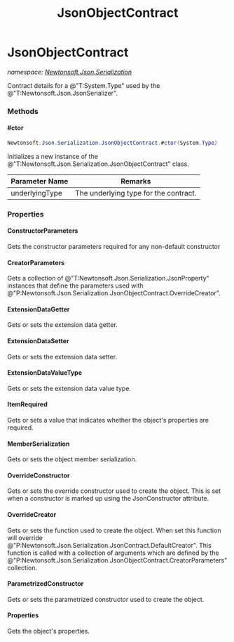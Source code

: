 ﻿---
title: JsonObjectContract
---

# JsonObjectContract
_namespace: [Newtonsoft.Json.Serialization](N-Newtonsoft.Json.Serialization.html)_

Contract details for a @"T:System.Type" used by the @"T:Newtonsoft.Json.JsonSerializer".



### Methods

#### #ctor
```csharp
Newtonsoft.Json.Serialization.JsonObjectContract.#ctor(System.Type)
```
Initializes a new instance of the @"T:Newtonsoft.Json.Serialization.JsonObjectContract" class.

|Parameter Name|Remarks|
|--------------|-------|
|underlyingType|The underlying type for the contract.|



### Properties

#### ConstructorParameters
Gets the constructor parameters required for any non-default constructor
#### CreatorParameters
Gets a collection of @"T:Newtonsoft.Json.Serialization.JsonProperty" instances that define the parameters used with @"P:Newtonsoft.Json.Serialization.JsonObjectContract.OverrideCreator".
#### ExtensionDataGetter
Gets or sets the extension data getter.
#### ExtensionDataSetter
Gets or sets the extension data setter.
#### ExtensionDataValueType
Gets or sets the extension data value type.
#### ItemRequired
Gets or sets a value that indicates whether the object's properties are required.
#### MemberSerialization
Gets or sets the object member serialization.
#### OverrideConstructor
Gets or sets the override constructor used to create the object.
 This is set when a constructor is marked up using the
 JsonConstructor attribute.
#### OverrideCreator
Gets or sets the function used to create the object. When set this function will override @"P:Newtonsoft.Json.Serialization.JsonContract.DefaultCreator".
 This function is called with a collection of arguments which are defined by the @"P:Newtonsoft.Json.Serialization.JsonObjectContract.CreatorParameters" collection.
#### ParametrizedConstructor
Gets or sets the parametrized constructor used to create the object.
#### Properties
Gets the object's properties.
